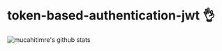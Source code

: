 # token-based-authentication-jwt :ok_hand:


![mucahitimre's github stats](https://github-readme-stats.vercel.app/api?username=mucahitimre&show_icons=true&theme=radical)
